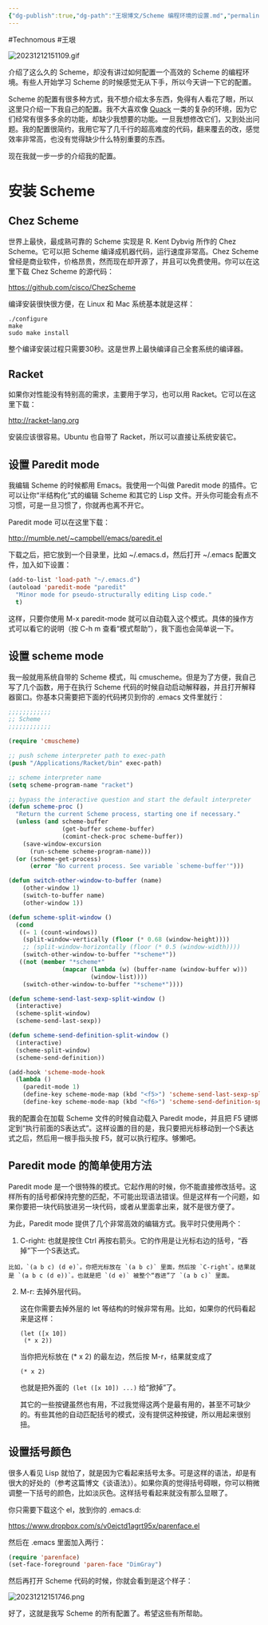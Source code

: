 ```yaml
---
{"dg-publish":true,"dg-path":"王垠博文/Scheme 编程环境的设置.md","permalink":"/王垠博文/Scheme 编程环境的设置/","created":"2023-12-12T15:10:54.000+08:00","updated":"2023-12-12T15:18:04.000+08:00"}
---
```


#Technomous #王垠 

![20231212151109.gif](/img/user/0.Asset/resource/20231212151109.gif)

介绍了这么久的 Scheme，却没有讲过如何配置一个高效的 Scheme 的编程环境。有些人开始学习 Scheme 的时候感觉无从下手，所以今天讲一下它的配置。

Scheme 的配置有很多种方式，我不想介绍太多东西，免得有人看花了眼，所以这里只介绍一下我自己的配置。我不大喜欢像 [Quack](https://www.neilvandyke.org/quack/) 一类的复杂的环境，因为它们经常有很多多余的功能，却缺少我想要的功能。一旦我想修改它们，又到处出问题。我的配置很简约，我用它写了几千行的超高难度的代码，翻来覆去的改，感觉效率非常高，也没有觉得缺少什么特别重要的东西。

现在我就一步一步的介绍我的配置。

# 安装 Scheme

## Chez Scheme

世界上最快，最成熟可靠的 Scheme 实现是 R. Kent Dybvig 所作的 Chez Scheme。它可以把 Scheme 编译成机器代码，运行速度非常高。Chez Scheme 曾经是商业软件，价格昂贵，然而现在却开源了，并且可以免费使用。你可以在这里下载 Chez Scheme 的源代码：

https://github.com/cisco/ChezScheme

编译安装很快很方便，在 Linux 和 Mac 系统基本就是这样：

```
./configure
make
sudo make install
```

整个编译安装过程只需要30秒。这是世界上最快编译自己全套系统的编译器。

## Racket

如果你对性能没有特别高的需求，主要用于学习，也可以用 Racket。它可以在这里下载：

http://racket-lang.org

安装应该很容易。Ubuntu 也自带了 Racket，所以可以直接让系统安装它。

## 设置 Paredit mode

我编辑 Scheme 的时候都用 Emacs。我使用一个叫做 Paredit mode 的插件。它可以让你“半结构化”式的编辑 Scheme 和其它的 Lisp 文件。开头你可能会有点不习惯，可是一旦习惯了，你就再也离不开它。

Paredit mode 可以在这里下载：

http://mumble.net/~campbell/emacs/paredit.el

下载之后，把它放到一个目录里，比如 ~/.emacs.d，然后打开 ~/.emacs 配置文件，加入如下设置：

``` lisp
(add-to-list 'load-path "~/.emacs.d")
(autoload 'paredit-mode "paredit"
  "Minor mode for pseudo-structurally editing Lisp code."
  t)
```

这样，只要你使用 M-x paredit-mode 就可以自动载入这个模式。具体的操作方式可以看它的说明（按 C-h m 查看“模式帮助”），我下面也会简单说一下。

## 设置 scheme mode

我一般就用系统自带的 Scheme 模式，叫 cmuscheme。但是为了方便，我自己写了几个函数，用于在执行 Scheme 代码的时候自动启动解释器，并且打开解释器窗口。你基本只需要把下面的代码拷贝到你的 .emacs 文件里就行：

``` lisp
;;;;;;;;;;;;
;; Scheme 
;;;;;;;;;;;;

(require 'cmuscheme)

;; push scheme interpreter path to exec-path
(push "/Applications/Racket/bin" exec-path)

;; scheme interpreter name
(setq scheme-program-name "racket")

;; bypass the interactive question and start the default interpreter
(defun scheme-proc ()
  "Return the current Scheme process, starting one if necessary."
  (unless (and scheme-buffer
               (get-buffer scheme-buffer)
               (comint-check-proc scheme-buffer))
    (save-window-excursion
      (run-scheme scheme-program-name)))
  (or (scheme-get-process)
      (error "No current process. See variable `scheme-buffer'")))

(defun switch-other-window-to-buffer (name)
    (other-window 1)
    (switch-to-buffer name)
    (other-window 1))

(defun scheme-split-window ()
  (cond
   ((= 1 (count-windows))
    (split-window-vertically (floor (* 0.68 (window-height))))
    ;; (split-window-horizontally (floor (* 0.5 (window-width))))
    (switch-other-window-to-buffer "*scheme*"))
   ((not (member "*scheme*"
               (mapcar (lambda (w) (buffer-name (window-buffer w)))
                       (window-list))))
    (switch-other-window-to-buffer "*scheme*"))))

(defun scheme-send-last-sexp-split-window ()
  (interactive)
  (scheme-split-window)
  (scheme-send-last-sexp))

(defun scheme-send-definition-split-window ()
  (interactive)
  (scheme-split-window)
  (scheme-send-definition))

(add-hook 'scheme-mode-hook
  (lambda ()
    (paredit-mode 1)
    (define-key scheme-mode-map (kbd "<f5>") 'scheme-send-last-sexp-split-window)
    (define-key scheme-mode-map (kbd "<f6>") 'scheme-send-definition-split-window)))
```

我的配置会在加载 Scheme 文件的时候自动载入 Paredit mode，并且把 F5 键绑定到“执行前面的S表达式”。这样设置的目的是，我只要把光标移动到一个S表达式之后，然后用一根手指头按 F5，就可以执行程序。够懒吧。

## Paredit mode 的简单使用方法

Paredit mode 是一个很特殊的模式。它起作用的时候，你不能直接修改括号。这样所有的括号都保持完整的匹配，不可能出现语法错误。但是这样有一个问题，如果你要把一块代码放进另一块代码，或者从里面拿出来，就不是很方便了。

为此，Paredit mode 提供了几个非常高效的编辑方式。我平时只使用两个：

1. C-right: 也就是按住 Ctrl 再按右箭头。它的作用是让光标右边的括号，“吞掉”下一个S表达式。

```
比如，`(a b c) (d e)`。你把光标放在 `(a b c)` 里面，然后按 `C-right`。结果就是 `(a b c (d e))`。也就是把 `(d e)` 被整个“吞进”了 `(a b c)` 里面。
```

2. M-r: 去掉外层代码。

	这在你需要去掉外层的 let 等结构的时候非常有用。比如，如果你的代码看起来是这样：

	```
	(let ([x 10])
	 (* x 2))
	```

	当你把光标放在 (* x 2) 的最左边，然后按 M-r，结果就变成了

	```
	(* x 2)
	```

	也就是把外面的` (let ([x 10]) ...)` 给“掀掉”了。

	其它的一些按键虽然也有用，不过我觉得这两个是最有用的，甚至不可缺少的。有些其他的自动匹配括号的模式，没有提供这种按键，所以用起来很别扭。

## 设置括号颜色

很多人看见 Lisp 就怕了，就是因为它看起来括号太多。可是这样的语法，却是有很大的好处的（参考这篇博文《谈语法》）。如果你真的觉得括号碍眼，你可以稍微调整一下括号的颜色，比如淡灰色。这样括号看起来就没有那么显眼了。

你只需要下载这个 el，放到你的 .emacs.d:

https://www.dropbox.com/s/v0ejctd1agrt95x/parenface.el

然后在 .emacs 里面加入两行：

``` lisp
(require 'parenface)
(set-face-foreground 'paren-face "DimGray")
```

然后再打开 Scheme 代码的时候，你就会看到是这个样子：

![20231212151746.png](/img/user/0.Asset/resource/20231212151746.png)

好了，这就是我写 Scheme 的所有配置了。希望这些有所帮助。